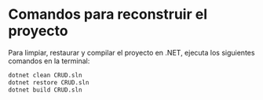 # Comandos para reconstruir el proyecto

Para limpiar, restaurar y compilar el proyecto en .NET, ejecuta los siguientes comandos en la terminal:

```bash
dotnet clean CRUD.sln
dotnet restore CRUD.sln
dotnet build CRUD.sln
